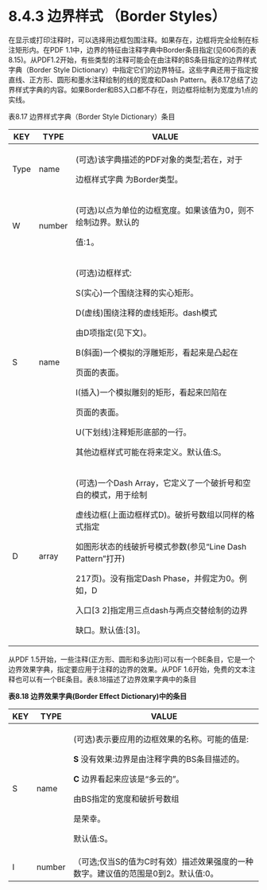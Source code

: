 # 8.4.3 边界样式 （Border Styles）

在显示或打印注释时，可以选择用边框包围注释。如果存在，边框将完全绘制在标注矩形内。在PDF 1.1中，边界的特征由注释字典中Border条目指定(见606页的表8.15)。从PDF1.2开始，有些类型的注释可能会在由注释的BS条目指定的边界样式字典（Border Style Dictionary）中指定它们的边界特征。这些字典还用于指定按直线、正方形、圆形和墨水注释绘制的线的宽度和Dash Pattern。表8.17总结了边界样式字典的内容。如果Border和BS入口都不存在，则边框将绘制为宽度为1点的实线。



表8.17 边界样式字典（Border Style Dictionary）条目

| KEY  | TYPE   | VALUE                                                                                                                                                                                                                       |
| ---- | ------ | --------------------------------------------------------------------------------------------------------------------------------------------------------------------------------------------------------------------------- |
| Type | name   | <p>(可选)该字典描述的PDF对象的类型;若在，对于</p><p>边框样式字典 为Border类型。</p>                                                                                                                                                                     |
| W    | number | <p>(可选)以点为单位的边框宽度。如果该值为0，则不绘制边界。默认的</p><p>值:1。</p>                                                                                                                                                                          |
| S    | name   | <p>(可选)边框样式:</p><p>S(实心)一个围绕注释的实心矩形。</p><p>D(虚线)围绕注释的虚线矩形。dash模式</p><p>由D项指定(见下文)。</p><p>B(斜面)一个模拟的浮雕矩形，看起来是凸起在</p><p>页面的表面。</p><p>I(插入)一个模拟雕刻的矩形，看起来凹陷在</p><p>页面的表面。</p><p>U(下划线)注释矩形底部的一行。</p><p>其他边框样式可能在将来定义。默认值:S。</p> |
| D    | array  | <p>(可选)一个Dash Array，它定义了一个破折号和空白的模式，用于绘制</p><p>虚线边框(上面边框样式D)。破折号数组以同样的格式指定</p><p>如图形状态的线破折号模式参数(参见“Line Dash Pattern”打开)</p><p>217页)。没有指定Dash Phase，并假定为0。例如，D</p><p>入口[3 2]指定用三点dash与两点交替绘制的边界</p><p>缺口。默认值:[3]。</p>       |

从PDF 1.5开始，一些注释(正方形、圆形和多边形)可以有一个BE条目，它是一个边界效果字典，指定要应用于注释的边界的效果。从PDF 1.6开始，免费的文本注释也可以有一个BE条目。表8.18描述了边界效果字典中的条目



**表8.18 边界效果字典(Border Effect Dictionary)中的条目**

| KEY | TYPE   | VALUE                                                                                                                                                                |
| --- | ------ | -------------------------------------------------------------------------------------------------------------------------------------------------------------------- |
| S   | name   | <p>(可选)表示要应用的边框效果的名称。可能的值是:</p><p><strong>S</strong> 没有效果:边界是由注释字典的BS条目描述的。</p><p><strong>C</strong> 边界看起来应该是“多云的”。</p><p>由BS指定的宽度和破折号数组</p><p>是荣幸。</p><p>默认值:S。</p> |
| I   | number | （可选;仅当S的值为C时有效）描述效果强度的一种数字。建议值的范围是0到2。默认值:0。                                                                                                                         |
